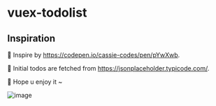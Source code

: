 # vuex-todolist

## Inspiration

💜 Inspire by https://codepen.io/cassie-codes/pen/pYwXwb.

💜 Initial todos are fetched from https://jsonplaceholder.typicode.com/.

💜 Hope u enjoy it ~

![image](https://user-images.githubusercontent.com/52743777/161023255-54f9e1b7-a7c9-497b-9aa4-97bdedf1094f.png)
